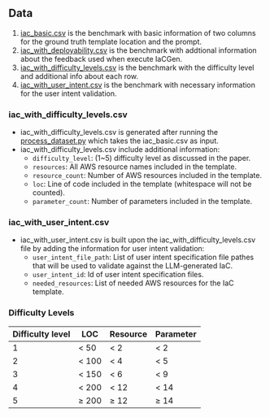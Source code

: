 ## Data
1. [iac_basic.csv](https://github.com/Tianyi2/IaCGen/blob/main/Data/iac_basic.csv) is the benchmark with basic information of two columns for the ground truth template location and the prompt.
2. [iac_with_deployability.csv](https://github.com/Tianyi2/IaCGen/blob/main/Data/iac_with_deployability.csv) is the benchmark with addtional information about the feedback used when execute IaCGen.
3. [iac_with_difficulty_levels.csv](https://github.com/Tianyi2/IaCGen/blob/main/Data/iac_with_difficulty_levels.csv) is the benchmark with the difficulty level and additional info about each row.
4. [iac_with_user_intent.csv](https://github.com/Tianyi2/IaCGen/blob/main/Data/iac_with_user_intent.csv) is the benchmark with necessary information for the user intent validation.


### iac_with_difficulty_levels.csv
- iac_with_difficulty_levels.csv is generated after running the [process_dataset.py](https://github.com/Tianyi2/IaCGen/blob/main/Data/process_dataset.py) which takes the iac_basic.csv as input.
- iac_with_difficulty_levels.csv include additional information:
  - `difficulty_level`: (1~5) difficulty level as discussed in the paper.
  - `resources`: All AWS resource names included in the template.
  - `resource_count`: Number of AWS resources included in the template.
  - `loc`: Line of code included in the template (whitespace will not be counted).
  - `parameter_count`: Number of parameters included in the template.


### iac_with_user_intent.csv
- iac_with_user_intent.csv is built upon the iac_with_difficulty_levels.csv file by adding the information for user intent validation:
  - `user_intent_file_path`: List of user intent specification file pathes that will be used to validate against the LLM-generated IaC.
  - `user_intent_id`: Id of user intent specification files.
  - `needed_resources`: List of needed AWS resources for the IaC template.  


### Difficulty Levels
| **Difficulty level** | **LOC**   | **Resource** | **Parameter** |
|----------------------|-----------|--------------|----------------|
| 1                    | < 50      | < 2          | < 2            |
| 2                    | < 100     | < 4          | < 5            |
| 3                    | < 150     | < 6          | < 9            |
| 4                    | < 200     | < 12         | < 14           |
| 5                    | ≥ 200     | ≥ 12         | ≥ 14           |
